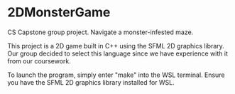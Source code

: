 # 2DMonsterGame
CS Capstone group project. Navigate a monster-infested maze.

This project is a 2D game built in C++ using the SFML 2D graphics library. Our group decided to select this language since we have experience with it from our coursework.

To launch the program, simply enter "make" into the WSL terminal. Ensure you have the SFML 2D graphics library installed for WSL.
